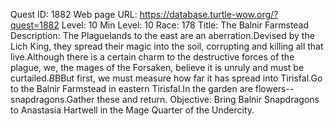 Quest ID: 1882
Web page URL: https://database.turtle-wow.org/?quest=1882
Level: 10
Min Level: 10
Race: 178
Title: The Balnir Farmstead
Description: The Plaguelands to the east are an aberration.Devised by the Lich King, they spread their magic into the soil, corrupting and killing all that live.Although there is a certain charm to the destructive forces of the plague, we, the mages of the Forsaken, believe it is unruly and must be curtailed.$B$BBut first, we must measure how far it has spread into Tirisfal.Go to the Balnir Farmstead in eastern Tirisfal.In the garden are flowers--snapdragons.Gather these and return.
Objective: Bring Balnir Snapdragons to Anastasia Hartwell in the Mage Quarter of the Undercity.
